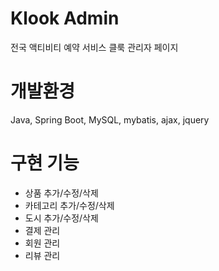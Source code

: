# Klook Admin
전국 액티비티 예약 서비스 클룩 관리자 페이지

# 개발환경
Java, Spring Boot, MySQL, mybatis, ajax, jquery

# 구현 기능
* 상품 추가/수정/삭제
* 카테고리 추가/수정/삭제
* 도시 추가/수정/삭제
* 결제 관리
* 회원 관리
* 리뷰 관리
